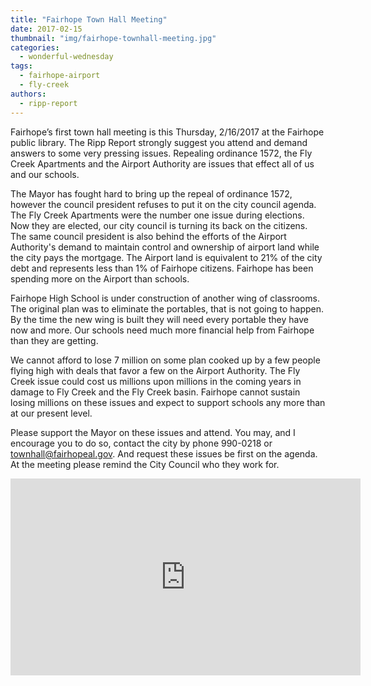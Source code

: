 ```yaml
---
title: "Fairhope Town Hall Meeting"
date: 2017-02-15
thumbnail: "img/fairhope-townhall-meeting.jpg"
categories: 
  - wonderful-wednesday
tags: 
  - fairhope-airport
  - fly-creek
authors: 
  - ripp-report
---
```


Fairhope’s first town hall meeting is this Thursday, 2/16/2017 at the Fairhope public library. The Ripp Report strongly suggest you attend and demand answers to some very pressing issues. Repealing ordinance 1572, the Fly Creek Apartments and the Airport Authority are issues that effect all of us and our schools.

The Mayor has fought hard to bring up the repeal of ordinance 1572, however the council president refuses to put it on the city council agenda. The Fly Creek Apartments were the number one issue during elections. Now they are elected, our city council is turning its back on the citizens. The same council president is also behind the efforts of the Airport Authority's demand to maintain control and ownership of airport land while the city pays the mortgage. The Airport land is equivalent to 21% of the city debt and represents less than 1% of Fairhope citizens. Fairhope has been spending more on the Airport than schools.

Fairhope High School is under construction of another wing of classrooms. The original plan was to eliminate the portables, that is not going to happen. By the time the new wing is built they will need every portable they have now and more. Our schools need much more financial help from Fairhope than they are getting.

We cannot afford to lose 7 million on some plan cooked up by a few people flying high with deals that favor a few on the Airport Authority. The Fly Creek issue could cost us millions upon millions in the coming years in damage to Fly Creek and the Fly Creek basin. Fairhope cannot sustain losing millions on these issues and expect to support schools any more than at our present level.

Please support the Mayor on these issues and attend. You may, and I encourage you to do so, contact the city by phone 990-0218 or [townhall@fairhopeal.gov](mailto:townhall@fairhopeal.gov). And request these issues be first on the agenda. At the meeting please remind the City Council who they work for.

<iframe src="https://cdn.rippreport.com/wp-content/uploads/2017/02/w6uT08gfiWc" width="560" height="315" frameborder="0" allowfullscreen="allowfullscreen"></iframe>
